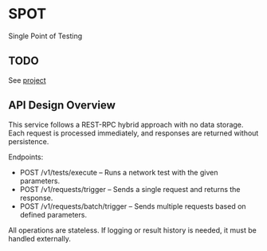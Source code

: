 # SPOT

Single Point of Testing

## TODO

See [project](https://github.com/users/vmarlier/projects/1)

## API Design Overview

This service follows a REST-RPC hybrid approach with no data storage. Each request is processed immediately, and responses are returned without persistence.

Endpoints:
- POST /v1/tests/execute – Runs a network test with the given parameters.
- POST /v1/requests/trigger – Sends a single request and returns the response.
- POST /v1/requests/batch/trigger – Sends multiple requests based on defined parameters.

All operations are stateless. If logging or result history is needed, it must be handled externally.
